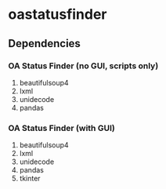 # oastatusfinder
## Dependencies
### OA Status Finder (no GUI, scripts only)
1. beautifulsoup4
2. lxml 
3. unidecode
4. pandas

### OA Status Finder (with GUI)
1. beautifulsoup4
2. lxml 
3. unidecode
4. pandas
5. tkinter
